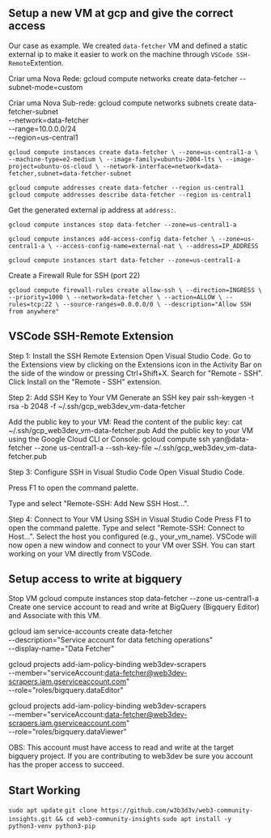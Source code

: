 ## Setup a new VM at gcp and give the correct access
Our case as example. We created `data-fetcher` VM and defined a static external ip to make it easier to work on the machine through `VSCode SSH-Remote`Extention.

Criar uma Nova Rede:
gcloud compute networks create data-fetcher --subnet-mode=custom

Criar uma Nova Sub-rede:
gcloud compute networks subnets create data-fetcher-subnet \
    --network=data-fetcher \
    --range=10.0.0.0/24 \
    --region=us-central1

`
gcloud compute instances create data-fetcher \
    --zone=us-central1-a \
    --machine-type=e2-medium \
    --image-family=ubuntu-2004-lts \
    --image-project=ubuntu-os-cloud \
    --network-interface=network=data-fetcher,subnet=data-fetcher-subnet
`

`gcloud compute addresses create data-fetcher --region us-central1 `
`gcloud compute addresses describe data-fetcher --region us-central1`

Get the generated external ip address at `address:`.

`gcloud compute instances stop data-fetcher --zone=us-central1-a`

`
gcloud compute instances add-access-config data-fetcher \
    --zone=us-central1-a \
    --access-config-name=external-nat \
    --address=IP_ADDRESS
`

`gcloud compute instances start data-fetcher --zone=us-central1-a`

Create a Firewall Rule for SSH (port 22)

`gcloud compute firewall-rules create allow-ssh \
    --direction=INGRESS \
    --priority=1000 \
    --network=data-fetcher \
    --action=ALLOW \
    --rules=tcp:22 \
    --source-ranges=0.0.0.0/0 \
    --description="Allow SSH from anywhere"
`

## VSCode SSH-Remote Extension
Step 1: Install the SSH Remote Extension
Open Visual Studio Code.
Go to the Extensions view by clicking on the Extensions icon in the Activity Bar on the side of the window or pressing Ctrl+Shift+X.
Search for "Remote - SSH".
Click Install on the "Remote - SSH" extension.

Step 2: Add SSH Key to Your VM
Generate an SSH key pair
ssh-keygen -t rsa -b 2048 -f ~/.ssh/gcp_web3dev_vm-data-fetcher

Add the public key to your VM:
Read the content of the public key:
cat ~/.ssh/gcp_web3dev_vm-data-fetcher.pub
Add the public key to your VM using the Google Cloud CLI or Console:
gcloud compute ssh yan@data-fetcher --zone us-central1-a --ssh-key-file ~/.ssh/gcp_web3dev_vm-data-fetcher.pub

Step 3: Configure SSH in Visual Studio Code
Open Visual Studio Code.

Press F1 to open the command palette.

Type and select "Remote-SSH: Add New SSH Host...".

Step 4: Connect to Your VM Using SSH in Visual Studio Code
Press F1 to open the command palette.
Type and select "Remote-SSH: Connect to Host...".
Select the host you configured (e.g., your_vm_name).
VSCode will now open a new window and connect to your VM over SSH. You can start working on your VM directly from VSCode.

## Setup access to write at bigquery
Stop VM
gcloud compute instances stop data-fetcher --zone us-central1-a
Create one service account to read and write at BigQuery (Bigquery Editor) and Associate with this VM.

gcloud iam service-accounts create data-fetcher \
    --description="Service account for data fetching operations" \
    --display-name="Data Fetcher"

gcloud projects add-iam-policy-binding web3dev-scrapers \
    --member="serviceAccount:data-fetcher@web3dev-scrapers.iam.gserviceaccount.com" \
    --role="roles/bigquery.dataEditor"

gcloud projects add-iam-policy-binding web3dev-scrapers \
    --member="serviceAccount:data-fetcher@web3dev-scrapers.iam.gserviceaccount.com" \
    --role="roles/bigquery.dataViewer"


OBS: This account must have access to read and write at the target bigquery project. If you are contributing to web3dev be sure you account has the proper access to succeed.

## Start Working
`sudo apt update`
`git clone https://github.com/w3b3d3v/web3-community-insights.git && cd web3-community-insights`
`sudo apt install -y python3-venv python3-pip`